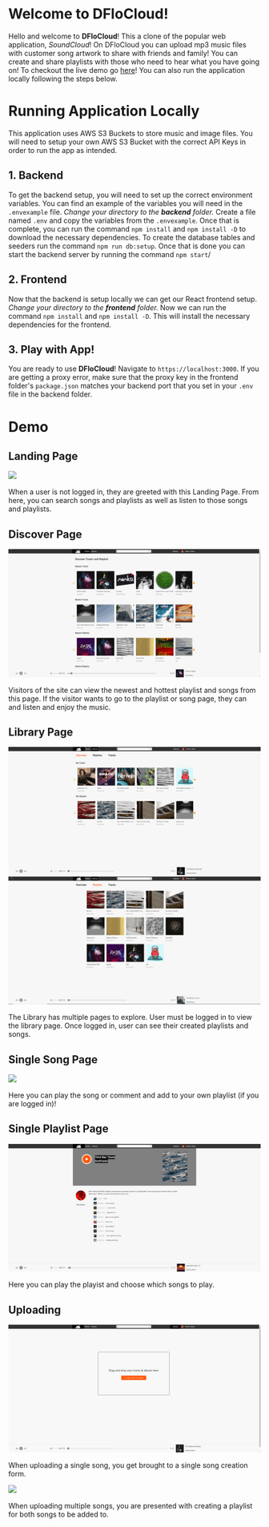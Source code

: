 # Welcome to DFloCloud!

Hello and welcome to **DFloCloud**! This a clone of the popular web application, *SoundCloud*! On DFloCloud  you can upload mp3 music files with customer song artwork to share with friends and family! You can create and share playlists with those who need to hear what you have going on! To checkout the live demo go [here](https://dflocloud.onrender.com)! You can also run the application locally following the steps below.


# Running Application Locally

This application uses AWS S3 Buckets to store music and image files. You will need to setup your own AWS S3 Bucket with the correct API Keys in order to run the app as intended.

## 1. Backend

To get the backend setup, you will need to set up the correct environment variables. You can find an example of the variables you will need in the `.envexample` file. *Change your directory to the **backend** folder.*  Create a file named `.env` and copy the variables from the `.envexample`. Once that is complete, you can run the command `npm install` and `npm install -D` to download the necessary dependencies. To create the database tables and seeders run the command `npm run db:setup`. Once that is done you can start the backend server by running the command `npm start`/

## 2. Frontend

Now that the backend is setup locally we can get our React frontend setup. *Change your directory to the **frontend** folder.* Now we can run the command `npm install` and `npm install -D`. This will install the necessary dependencies for the frontend. 

## 3. Play with App!

You are ready to use **DFloCloud**! Navigate to `https://localhost:3000`. If you are getting a proxy error, make sure that the proxy key in the frontend folder's `package.json` matches your backend port that you set in your `.env` file in the backend folder.

# Demo

## Landing Page

![](https://github.com/dnlflores/dflocloud/blob/main/assets/LandingPage.gif)

When a user is not logged in, they are greeted with this Landing Page. From here, you can search songs and playlists as well as listen to those songs and playlists.

## Discover Page

![](https://github.com/dnlflores/dflocloud/blob/main/assets/DiscoverPage.gif)

Visitors of the site can view the newest and hottest playlist and songs from this page. If the visitor wants to go to the playlist or song page, they can and listen and enjoy the music.

## Library Page

![](https://github.com/dnlflores/dflocloud/blob/main/assets/LibraryPart1.gif)
![](https://github.com/dnlflores/dflocloud/blob/main/assets/LibraryPart2.gif)

The Library has multiple pages to explore. User must be logged in to view the library page. Once logged in, user can see their created playlists and songs.

## Single Song Page

![](https://github.com/dnlflores/dflocloud/blob/main/assets/SingleSong.gif)

Here you can play the song or comment and add to your own playlist (if you are logged in)!

## Single Playlist Page

![](https://github.com/dnlflores/dflocloud/blob/main/assets/SinglePlaylist.gif)

Here you can play the playist and choose which songs to play.

## Uploading

![](https://github.com/dnlflores/dflocloud/blob/main/assets/UploadSong.gif)

When uploading a single song, you get brought to a single song creation form.

![](https://github.com/dnlflores/dflocloud/blob/main/assets/UploadSongs.gif)

When uploading multiple songs, you are presented with creating a playlist for both songs to be added to.